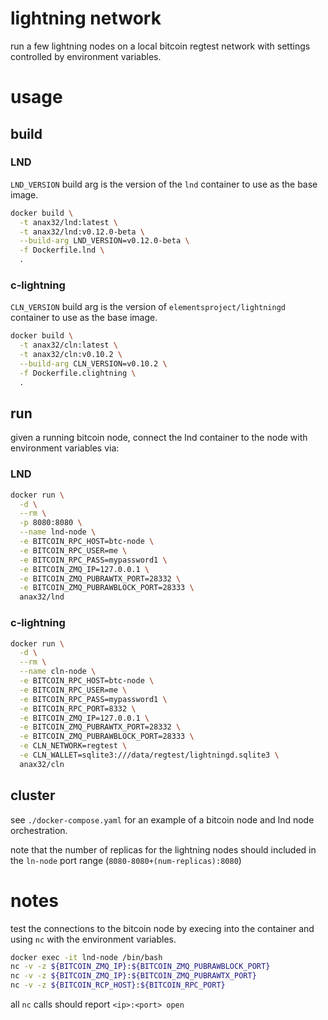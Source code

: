 # lightning network

run a few lightning nodes on a local bitcoin regtest network
with settings controlled by environment variables.

# usage

## build

### LND

`LND_VERSION` build arg is the version of the `lnd` container to use as the base image.

```bash
docker build \
  -t anax32/lnd:latest \
  -t anax32/lnd:v0.12.0-beta \
  --build-arg LND_VERSION=v0.12.0-beta \
  -f Dockerfile.lnd \
  .
```

### c-lightning

`CLN_VERSION` build arg is the version of `elementsproject/lightningd` container to use as the base image.

```bash
docker build \
  -t anax32/cln:latest \
  -t anax32/cln:v0.10.2 \
  --build-arg CLN_VERSION=v0.10.2 \
  -f Dockerfile.clightning \
  .
```

## run

given a running bitcoin node, connect the lnd container to the node
with environment variables via:

### LND

```bash
docker run \
  -d \
  --rm \
  -p 8080:8080 \
  --name lnd-node \
  -e BITCOIN_RPC_HOST=btc-node \
  -e BITCOIN_RPC_USER=me \
  -e BITCOIN_RPC_PASS=mypassword1 \
  -e BITCOIN_ZMQ_IP=127.0.0.1 \
  -e BITCOIN_ZMQ_PUBRAWTX_PORT=28332 \
  -e BITCOIN_ZMQ_PUBRAWBLOCK_PORT=28333 \
  anax32/lnd
```

### c-lightning

```bash
docker run \
  -d \
  --rm \
  --name cln-node \
  -e BITCOIN_RPC_HOST=btc-node \
  -e BITCOIN_RPC_USER=me \
  -e BITCOIN_RPC_PASS=mypassword1 \
  -e BITCOIN_RPC_PORT=8332 \
  -e BITCOIN_ZMQ_IP=127.0.0.1 \
  -e BITCOIN_ZMQ_PUBRAWTX_PORT=28332 \
  -e BITCOIN_ZMQ_PUBRAWBLOCK_PORT=28333 \
  -e CLN_NETWORK=regtest \
  -e CLN_WALLET=sqlite3:///data/regtest/lightningd.sqlite3 \
  anax32/cln
```

## cluster

see `./docker-compose.yaml` for an example of a bitcoin node and lnd node orchestration.

note that the number of replicas for the lightning nodes should included in the
`ln-node` port range (`8080-8080+(num-replicas):8080`)

# notes

test the connections to the bitcoin node by execing into the container
and using `nc` with the environment variables.

```bash
docker exec -it lnd-node /bin/bash
nc -v -z ${BITCOIN_ZMQ_IP}:${BITCOIN_ZMQ_PUBRAWBLOCK_PORT}
nc -v -z ${BITCOIN_ZMQ_IP}:${BITCOIN_ZMQ_PUBRAWTX_PORT}
nc -v -z ${BITCOIN_RCP_HOST}:${BITCOIN_RPC_PORT}
```

all `nc` calls should report `<ip>:<port> open`
